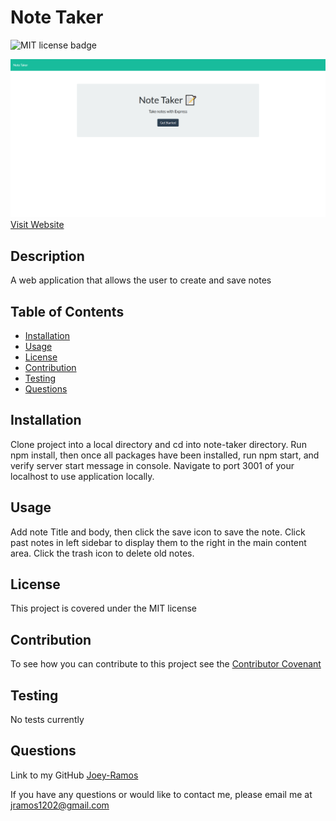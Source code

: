 
# Note Taker

![MIT license badge](https://img.shields.io/badge/license-MIT-green)
<!--
add screenshot to directory if desired
![Project Name](./assets/images/screenshot.png)
-->
![NoteTaker](./public/assets/images/NoteTaker.png)
[Visit Website](https://obscure-hollows-78184.herokuapp.com/)

## Description

A web application that allows the user to create and save notes

## Table of Contents
  * [Installation](#installation)
  * [Usage](#usage)
  * [License](#license)
  * [Contribution](#contribution)
  * [Testing](#testing)
  * [Questions](#questions)
  
## Installation
Clone project into a local directory and cd into note-taker directory. Run npm install, then once all packages have been installed, run npm start, and verify server start message in console. Navigate to port 3001 of your localhost to use application locally.

## Usage
Add note Title and body, then click the save icon to save the note. Click past notes in left sidebar to display them to the right in the main content area. Click the trash icon to delete old notes.

## License
This project is covered under the MIT license

## Contribution
To see how you can contribute to this project see the [Contributor Covenant](https://www.contributor-covenant.org/)

## Testing
No tests currently

## Questions
Link to my GitHub
[Joey-Ramos](https://github.com/Joey-Ramos)

If you have any questions or would like to contact me, please email me at
[jramos1202@gmail.com](mailto:jramos1202@gmail.com)
